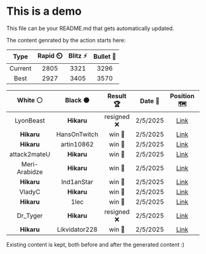 # This is a demo

This file can be your README.md that gets automatically updated.

The content genrated by the action starts here:

<!--START_SECTION:chessStats-->
<!-- Automatically generated with https://github.com/Balastrong/chess-stats-action -->

| Type | Rapid ⏲️ | Blitz ⚡ | Bullet 🔫 |
|:---:|:---:|:---:|:---:|
| Current | 2805 | 3321 | 3296 |
| Best | 2927 | 3405 | 3570 |

| White ⚪ | Black ⚫ | Result 🏆 | Date 📅 | Position 🗺️ | Type 🕕 |
|:---:|:---:|:---:|:---:|:---:|:---:|
| LyonBeast | **Hikaru** | resigned ❌ | 2/5/2025 | <a href="http://www.ee.unb.ca/cgi-bin/tervo/fen.pl?select=5r1k/8/Q6p/2q1P3/1p2BP2/8/2pp3P/3R1R1K b - - 1 46">Link</a> | Blitz |
| **Hikaru** | HansOnTwitch | win 🥇 | 2/5/2025 | <a href="http://www.ee.unb.ca/cgi-bin/tervo/fen.pl?select=R3k1r1/8/3p1K2/5P2/p3P3/Pp5R/1Pr5/8 b - - 12 68">Link</a> | Blitz |
| **Hikaru** | artin10862 | win 🥇 | 2/5/2025 | <a href="http://www.ee.unb.ca/cgi-bin/tervo/fen.pl?select=rr5k/5pp1/4n2p/p2NP2P/4P3/KPnN4/2PR2B1/4R3 b - - 2 36">Link</a> | Blitz |
| attack2mateU | **Hikaru** | win 🥇 | 2/5/2025 | <a href="http://www.ee.unb.ca/cgi-bin/tervo/fen.pl?select=4r1k1/1b3ppp/1p6/p4P2/P7/1NP3b1/1PQ1KRP1/4R2q w - - 6 28">Link</a> | Blitz |
| Meri-Arabidze | **Hikaru** | win 🥇 | 2/5/2025 | <a href="http://www.ee.unb.ca/cgi-bin/tervo/fen.pl?select=1b1r2k1/6p1/4b2p/2Q2p1q/2PNp3/1B6/5PP1/3R2K1 w - - 2 36">Link</a> | Blitz |
| **Hikaru** | Ind1anStar | win 🥇 | 2/5/2025 | <a href="http://www.ee.unb.ca/cgi-bin/tervo/fen.pl?select=8/6k1/1pR1b3/p2BK3/2P5/2P5/8/8 b - - 0 55">Link</a> | Blitz |
| VladyC | **Hikaru** | win 🥇 | 2/5/2025 | <a href="http://www.ee.unb.ca/cgi-bin/tervo/fen.pl?select=8/1pp5/8/1k1K4/3P4/Pn6/8/8 w - - 1 38">Link</a> | Blitz |
| **Hikaru** | 1lec | win 🥇 | 2/5/2025 | <a href="http://www.ee.unb.ca/cgi-bin/tervo/fen.pl?select=b1rk3n/p3qprp/1pn1p1p1/2p2N2/2P5/1P2P3/P2Q1PPP/2R1KBRN b KQ - 3 13">Link</a> | Blitz |
| Dr_Tyger | **Hikaru** | resigned ❌ | 2/5/2025 | <a href="http://www.ee.unb.ca/cgi-bin/tervo/fen.pl?select=7k/3qbQ2/4pp2/3p3p/3P1N1P/4PPP1/3n2K1/8 b - - 2 61">Link</a> | Blitz |
| **Hikaru** | Likvidator228 | win 🥇 | 2/5/2025 | <a href="http://www.ee.unb.ca/cgi-bin/tervo/fen.pl?select=3r4/np2k2p/3pbpp1/PPN1p3/4P3/5P2/3RBKPP/3R4 b - - 0 23">Link</a> | Blitz |

<!--END_SECTION:chessStats-->

Existing content is kept, both before and after the generated content :)
